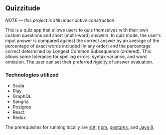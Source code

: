 ## Quizzitude

*NOTE –– this project is still under active construction*

This is a quiz app that allows users to quiz themselves with their own custom questions and short (multi-word) answers.  In quiz mode, the user's input answer is compared against the correct answer by an average of the percentage of exact words included (in any order) and the percentage correct determined by Longest Common Subsequence (ordered).  This allows some tolerance for spelling errors, syntax variance, and word omission. The user can set their preferred rigidity of answer evaluation.


### Technologies utilized
* Scala
* Play
* GraphQL
* Sangria
* Postgres
* React
* Redux



The prerequisites for running locally are [sbt](http://www.scala-sbt.org/download.html), [npm](https://www.npmjs.com/get-npm), [postgres](https://www.postgresql.org/download/), and [Java 8](http://www.oracle.com/technetwork/java/javase/downloads/jdk8-downloads-2133151.html).
